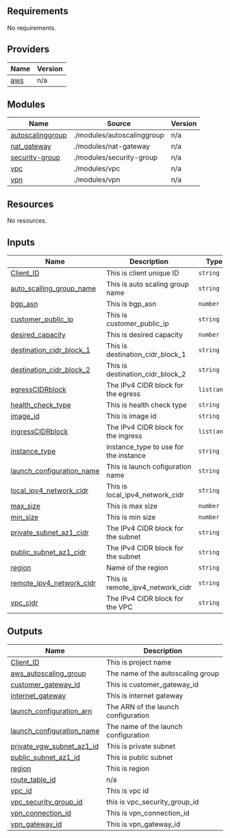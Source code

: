 ## Requirements

No requirements.

## Providers

| Name | Version |
|------|---------|
| <a name="provider_aws"></a> [aws](#provider\_aws) | n/a |

## Modules

| Name | Source | Version |
|------|--------|---------|
| <a name="module_autoscalinggroup"></a> [autoscalinggroup](#module\_autoscalinggroup) | ./modules/autoscalinggroup | n/a |
| <a name="module_nat_gateway"></a> [nat\_gateway](#module\_nat\_gateway) | ./modules/nat-gateway | n/a |
| <a name="module_security-group"></a> [security-group](#module\_security-group) | ./modules/security-group | n/a |
| <a name="module_vpc"></a> [vpc](#module\_vpc) | ./modules/vpc | n/a |
| <a name="module_vpn"></a> [vpn](#module\_vpn) | ./modules/vpn | n/a |

## Resources

No resources.

## Inputs

| Name | Description | Type | Default | Required |
|------|-------------|------|---------|:--------:|
| <a name="input_Client_ID"></a> [Client\_ID](#input\_Client\_ID) | This is client unique ID | `string` | n/a | yes |
| <a name="input_auto_scalling_group_name"></a> [auto\_scalling\_group\_name](#input\_auto\_scalling\_group\_name) | This is auto scaling group name | `string` | n/a | yes |
| <a name="input_bgp_asn"></a> [bgp\_asn](#input\_bgp\_asn) | This is bgp\_asn | `number` | n/a | yes |
| <a name="input_customer_public_ip"></a> [customer\_public\_ip](#input\_customer\_public\_ip) | This is customer\_public\_ip | `string` | n/a | yes |
| <a name="input_desired_capacity"></a> [desired\_capacity](#input\_desired\_capacity) | This is desired capacity | `number` | n/a | yes |
| <a name="input_destination_cidr_block_1"></a> [destination\_cidr\_block\_1](#input\_destination\_cidr\_block\_1) | This is destination\_cidr\_block\_1 | `string` | n/a | yes |
| <a name="input_destination_cidr_block_2"></a> [destination\_cidr\_block\_2](#input\_destination\_cidr\_block\_2) | This is destination\_cidr\_block\_2 | `string` | n/a | yes |
| <a name="input_egressCIDRblock"></a> [egressCIDRblock](#input\_egressCIDRblock) | The IPv4 CIDR block for the egress | `list(any)` | n/a | yes |
| <a name="input_health_check_type"></a> [health\_check\_type](#input\_health\_check\_type) | This is health check type | `string` | n/a | yes |
| <a name="input_image_id"></a> [image\_id](#input\_image\_id) | This is image id | `string` | n/a | yes |
| <a name="input_ingressCIDRblock"></a> [ingressCIDRblock](#input\_ingressCIDRblock) | The IPv4 CIDR block for the ingress | `list(any)` | n/a | yes |
| <a name="input_instance_type"></a> [instance\_type](#input\_instance\_type) | instance\_type to use for the instance | `string` | n/a | yes |
| <a name="input_launch_configuration_name"></a> [launch\_configuration\_name](#input\_launch\_configuration\_name) | This is launch cofiguration name | `string` | n/a | yes |
| <a name="input_local_ipv4_network_cidr"></a> [local\_ipv4\_network\_cidr](#input\_local\_ipv4\_network\_cidr) | This is local\_ipv4\_network\_cidr | `string` | n/a | yes |
| <a name="input_max_size"></a> [max\_size](#input\_max\_size) | This is max size | `number` | n/a | yes |
| <a name="input_min_size"></a> [min\_size](#input\_min\_size) | This is min size | `number` | n/a | yes |
| <a name="input_private_subnet_az1_cidr"></a> [private\_subnet\_az1\_cidr](#input\_private\_subnet\_az1\_cidr) | The IPv4 CIDR block for the subnet | `string` | n/a | yes |
| <a name="input_public_subnet_az1_cidr"></a> [public\_subnet\_az1\_cidr](#input\_public\_subnet\_az1\_cidr) | The IPv4 CIDR block for the subnet | `string` | n/a | yes |
| <a name="input_region"></a> [region](#input\_region) | Name of the region | `string` | n/a | yes |
| <a name="input_remote_ipv4_network_cidr"></a> [remote\_ipv4\_network\_cidr](#input\_remote\_ipv4\_network\_cidr) | This is remote\_ipv4\_network\_cidr | `string` | n/a | yes |
| <a name="input_vpc_cidr"></a> [vpc\_cidr](#input\_vpc\_cidr) | The IPv4 CIDR block for the VPC | `string` | n/a | yes |

## Outputs

| Name | Description |
|------|-------------|
| <a name="output_Client_ID"></a> [Client\_ID](#output\_Client\_ID) | This is project name |
| <a name="output_aws_autoscaling_group"></a> [aws\_autoscaling\_group](#output\_aws\_autoscaling\_group) | The name of the autoscaling group |
| <a name="output_customer_gateway_id"></a> [customer\_gateway\_id](#output\_customer\_gateway\_id) | This is customer\_gateway\_id |
| <a name="output_internet_gateway"></a> [internet\_gateway](#output\_internet\_gateway) | This is internet gateway |
| <a name="output_launch_configuration_arn"></a> [launch\_configuration\_arn](#output\_launch\_configuration\_arn) | The ARN of the launch configuration |
| <a name="output_launch_configuration_name"></a> [launch\_configuration\_name](#output\_launch\_configuration\_name) | The name of the launch configuration |
| <a name="output_private_vgw_subnet_az1_id"></a> [private\_vgw\_subnet\_az1\_id](#output\_private\_vgw\_subnet\_az1\_id) | This is private subnet |
| <a name="output_public_subnet_az1_id"></a> [public\_subnet\_az1\_id](#output\_public\_subnet\_az1\_id) | This is public subnet |
| <a name="output_region"></a> [region](#output\_region) | This is region |
| <a name="output_route_table_id"></a> [route\_table\_id](#output\_route\_table\_id) | n/a |
| <a name="output_vpc_id"></a> [vpc\_id](#output\_vpc\_id) | This is vpc id |
| <a name="output_vpc_security_group_id"></a> [vpc\_security\_group\_id](#output\_vpc\_security\_group\_id) | this is vpc\_security\_group\_id |
| <a name="output_vpn_connection_id"></a> [vpn\_connection\_id](#output\_vpn\_connection\_id) | This is vpn\_connection\_id |
| <a name="output_vpn_gateway_id"></a> [vpn\_gateway\_id](#output\_vpn\_gateway\_id) | This is vpn\_gateway\_id |
